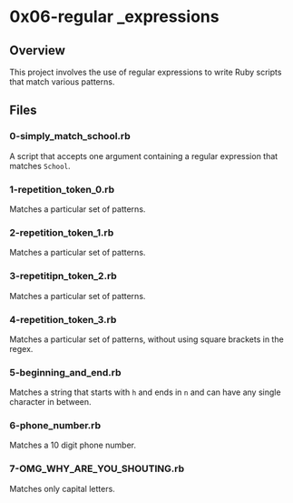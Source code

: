 # 0x06-regular _expressions

## Overview

This project involves the use of regular expressions to write Ruby scripts that match various patterns.

## Files

### 0-simply_match_school.rb

A script that accepts one argument containing a regular expression that matches `School`.

### 1-repetition_token_0.rb

Matches a particular set of patterns.

### 2-repetition_token_1.rb

Matches a particular set of patterns.

### 3-repetitipn_token_2.rb

Matches a particular set of patterns.

### 4-repetition_token_3.rb

Matches a particular set of patterns, without using square brackets in the regex.

### 5-beginning_and_end.rb

Matches a string that starts with `h` and ends in `n` and can have any single character in between.

### 6-phone_number.rb

Matches a 10 digit phone number.

### 7-OMG_WHY_ARE_YOU_SHOUTING.rb

Matches only capital letters.